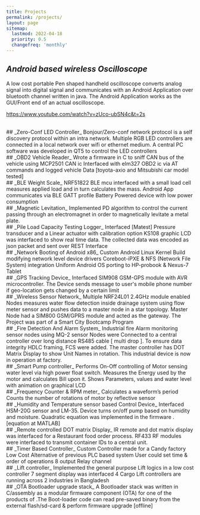 ```yaml
---
title: Projects
permalink: /projects/
layout: page
sitemap:
  lastmod: 2022-04-18
  priority: 0.5
  changefreq: 'monthly'
---
```


## _Android based wireless Oscilloscope_
A low cost portable Pen shaped handheld oscilloscope converts analog signal into digital signal and communicates with an Android Application over bluetooth channel written in java. The Android Application works as the GUI/Front end of an actual oscilloscope. 

<https://www.youtube.com/watch?v=zUco-ubSN4c&t=2s>

<br>
## _Zero-Conf LED Controller_
Bonjour/Zero-conf network protocol is a self discovery protocol within an intra network. Multiple RGB LED controllers are connected in a local network over wifi or ethernet medium. A central PC software was developed in QT5 to control the LED controllers

<br>
## _OBD2 Vehicle Reader_
Wrote a firmware in C to sniff CAN bus of the vehicle using MCP2501 CAN ic
Interfaced with elm327 OBD2 ic via AT commands and logged vehicle Data
[toyota-axio and Mitsubishi car model tested]

<br>
## _BLE Weight Scale_
NRF51822 BLE mcu interfaced with a small load cell measures applied load and in turn calculates the mass. Android App communicates via BLE GATT profile
Battery Powered device with low power consumption 

<br>
## _Magnetic Levitation_
Implemented PD algorithm to control the current passing through an electromagnet in order to
magnetically levitate a metal plate. 
<https://youtu.be/PNfhhsShYOA>

<br>
## _Pile Load Capacity Testing Logger_
Interfaced [Matest] Pressure transducer and a Linear actuator with calibration option
KS108 graphic LCD was interfaced to show real time data. The collected data was encoded as json packet and sent over REST Interface
<https://youtu.be/PNfhhsShYOA>

<br>
## _Network Booting of Android x86_
Custom Android Linux Kernel Build modifying network level device drivers 
Coreboot-iPXE & NFS (Network File System) integration
Uniform Android OS porting to HP-probook & Nexus-7 Tablet
<https://whileinthisloop.blogspot.com/2019/08/network-booting-ubuntu-using-ipxe-and.html>

<br>
## _GPS Tracking Device_
Interfaced SIM908 GSM-GPS module with AVR microcontroller. The Device sends message to user's mobile phone number if geo-location gets changed by a certain limit

<br>
## _Wireless Sensor Network_
Multiple NRF24L01 2.4GHz module enabled Nodes measures water flow detection inside drainage system using flow meter sensor and pushes data to a master node in a star topology. Master Node had a SIM800 GSM/GPRS module and acted as the gateway. The Project was part of a Smart City Bootcamp Program 

<br>
## _Fire Detection And Alarm System_
Industrial fire Alarm monitoring sensor nodes using MQ-2 sensor
Nodes were Connected to a central controller over long distance RS485 cable [ multi drop ]. To ensure data integrity HDLC framing, FCS were added. The master controller has DOT Matrix Display to show Unit Names in rotation. 
This industrial device is now in operation at <https://www.nestle.com.bd/> factory. 

<br>
## _Smart Pump controller_
Performs On-Off controlling of Motor sensing water level via high power float switch. Measures the Energy used by the motor and calculates Bill upon it. 
Shows Parameters, values and water level with animation on graphical LCD

<br>
## _Frequency Counter & RPM meter_
Calculates a waveform’s period
Counts the number of rotations of motor by reflective sensor

<br>
## _Humidity and Temperature sensor based Control Device_
Interfaced HSM-20G sensor and LM-35.
Device turns on/off pump based on humidity and moisture.
Quadratic equation was implemented in the firmware . [equation at MATLAB]

<br>
## _Remote controlled DOT matrix Display_
IR remote and dot matrix display was interfaced for a Restaurant food order process. RF433 RF modules were interfaced to transmit container IDs to a central unit.  

<br>
## _Timer Based Controller_
Custom Controller made for a Candy factory
Low Cost Alternative of previous PLC based system
User could set time & order of operations 
8 output Relay channel

<br>
## _Lift controller_
Implemented the general purpose Lift logics in a low cost controller
7 segment display was interfaced
4 Cargo Lift controllers are running across 2 industries in Bangladesh 

<br>
## _OTA Bootloader upgrade stack_
A Bootloader stack was written in C/assembly as a modular firmware component (OTA) for one of the products of <https://www.codegate.co.uk/> .The Boot-loader code can read pre-saved binary from the external flash/sd-card & perform firmware upgrade [offline]

[Matest]: <https://www.matest.com/en/>






